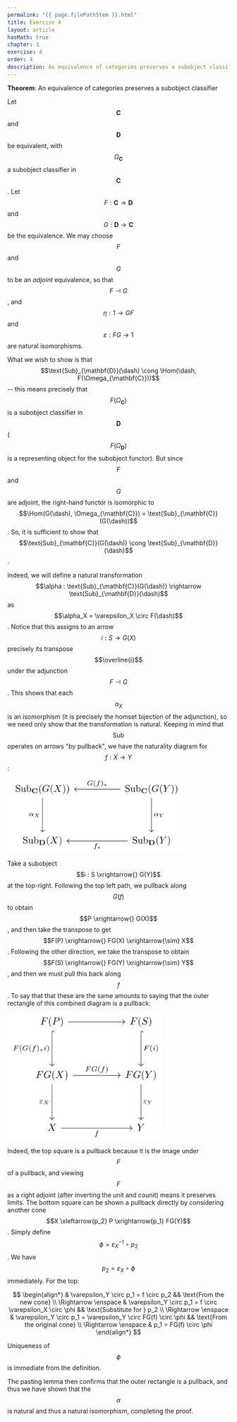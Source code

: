 ```yaml
---
permalink: "{{ page.filePathStem }}.html"
title: Exercise 4
layout: article
hasMath: true
chapter: 1
exercise: 4
order: 4
description: An equivalence of categories preserves a subobject classifier
---
```



**Theorem**:
An equivalence of categories preserves a subobject classifier


Let $$\mathbf{C}$$ and $$\mathbf{D}$$ be equivalent, with $$\Omega_{\mathbf{C}}$$ a subobject classifier in $$\mathbf{C}$$.
Let $$F : \mathbf{C} \rightarrow \mathbf{D}$$ and $$G : \mathbf{D} \rightarrow \mathbf{C}$$ be the equivalence.
We may choose $$F$$ and $$G$$ to be an *adjoint* equivalence, so that $$F \dashv G$$, and $$\eta : 1 \rightarrow GF$$ and $$\varepsilon : FG \rightarrow 1$$ are natural isomorphisms.

What we wish to show is that $$\text{Sub}_{\mathbf{D}}(\dash) \cong \Hom(\dash, F(\Omega_{\mathbf{C}}))$$ -- this means precisely that $$F(\Omega_{\mathbf{C}})$$ is a subobject classifier in $$\mathbf{D}$$ ($$F(\Omega_{\mathbf{D}})$$ is a representing object for the subobject functor).
But since $$F$$ and $$G$$ are adjoint, the right-hand functor is isomorphic to $$\Hom(G(\dash), \Omega_{\mathbf{C}}) = \text{Sub}_{\mathbf{C}}(G(\dash))$$.
So, it is sufficient to show that $$\text{Sub}_{\mathbf{C}}(G(\dash)) \cong \text{Sub}_{\mathbf{D}}(\dash)$$.

Indeed, we will define a natural transformation $$\alpha : \text{Sub}_{\mathbf{C}}(G(\dash)) \rightarrow \text{Sub}_{\mathbf{D}}(\dash)$$ as $$\alpha_X = \varepsilon_X \circ F(\dash)$$.
Notice that this assigns to an arrow $$i : S \rightarrow G(X)$$ precisely its transpose $$\overline{i}$$ under the adjunction $$F \dashv G$$.
This shows that each $$\alpha_X$$ is an isomorphism (it is precisely the homset bijection of the adjunction), so we need only show that the transformation is natural.
Keeping in mind that $$\text{Sub}$$ operates on arrows "by pullback", we have the naturality diagram for $$f : X \rightarrow Y$$:

<div class="math-figure"><img src="/assets/math_solutions/maclane/e1-4_1.svg" width="400"/></div>

Take a subobject $$i : S \xrightarrow{} G(Y)$$ at the top-right.
Following the top left path, we pullback along $$G(f)$$ to obtain $$P \xrightarrow{} G(X)$$, and then take the transpose to get $$F(P) \xrightarrow{} FG(X) \xrightarrow{\sim} X$$.
Following the other direction, we take the transpose to obtain $$F(S) \xrightarrow{} FG(Y) \xrightarrow{\sim} Y$$, and then we must pull this back along $$f$$.
To say that that these are the same amounts to saying that the outer rectangle of this combined diagram is a pullback:

<div class="math-figure"><img src="/assets/math_solutions/maclane/e1-4_2.svg" width="350"/></div>

Indeed, the top square is a pullback because it is the image under $$F$$ of a pullback, and viewing $$F$$ as a right adjoint (after inverting the unit and counit) means it preserves limits.
The bottom square can be shown a pullback directly by considering another cone $$X \xleftarrow{p_2} P \xrightarrow{p_1} FG(Y)$$.
Simply define $$\phi = \varepsilon_X^{-1} \circ p_2$$.
We have $$p_2 = \varepsilon_X \circ \phi$$ immediately.
For the top:

$$
\begin{align*}
& \varepsilon_Y \circ p_1 = f \circ p_2 && \text{From the new cone} \\
\Rightarrow \enspace & \varepsilon_Y \circ p_1 = f \circ \varepsilon_X \circ \phi && \text{Substitute for } p_2 \\
\Rightarrow \enspace & \varepsilon_Y \circ p_1 = \varepsilon_Y \circ FG(f) \circ \phi && \text{From the original cone} \\
\Rightarrow \enspace & p_1 = FG(f) \circ \phi
\end{align*}
$$


Uniqueness of $$\phi$$ is immediate from the definition.

The pasting lemma then confirms that the outer rectangle is a pullback, and thus we have shown that the $$\alpha$$ is natural and thus a natural isomorphism, completing the proof.
